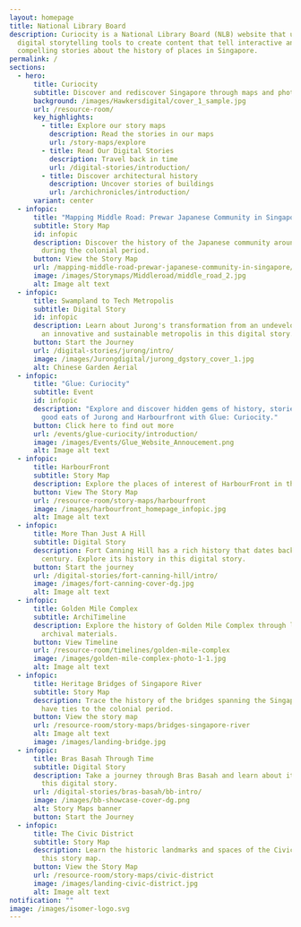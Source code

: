 ```yaml
---
layout: homepage
title: National Library Board
description: Curiocity is a National Library Board (NLB) website that uses
  digital storytelling tools to create content that tell interactive and
  compelling stories about the history of places in Singapore.
permalink: /
sections:
  - hero:
      title: Curiocity
      subtitle: Discover and rediscover Singapore through maps and photographs
      background: /images/Hawkersdigital/cover_1_sample.jpg
      url: /resource-room/
      key_highlights:
        - title: Explore our story maps
          description: Read the stories in our maps
          url: /story-maps/explore
        - title: Read Our Digital Stories
          description: Travel back in time
          url: /digital-stories/introduction/
        - title: Discover architectural history
          description: Uncover stories of buildings
          url: /archichronicles/introduction/
      variant: center
  - infopic:
      title: "Mapping Middle Road: Prewar Japanese Community in Singapore"
      subtitle: Story Map
      id: infopic
      description: Discover the history of the Japanese community around Middle Road
        during the colonial period.
      button: View the Story Map
      url: /mapping-middle-road-prewar-japanese-community-in-singapore/
      image: /images/Storymaps/Middleroad/middle_road_2.jpg
      alt: Image alt text
  - infopic:
      title: Swampland to Tech Metropolis
      subtitle: Digital Story
      id: infopic
      description: Learn about Jurong's transformation from an undeveloped region to
        an innovative and sustainable metropolis in this digital story.
      button: Start the Journey
      url: /digital-stories/jurong/intro/
      image: /images/Jurongdigital/jurong_dgstory_cover_1.jpg
      alt: Chinese Garden Aerial
  - infopic:
      title: "Glue: Curiocity"
      subtitle: Event
      id: infopic
      description: "Explore and discover hidden gems of history, stories, and even
        good eats of Jurong and Harbourfront with Glue: Curiocity."
      button: Click here to find out more
      url: /events/glue-curiocity/introduction/
      image: /images/Events/Glue_Website_Annoucement.png
      alt: Image alt text
  - infopic:
      title: HarbourFront
      subtitle: Story Map
      description: Explore the places of interest of HarbourFront in this story map.
      button: View The Story Map
      url: /resource-room/story-maps/harbourfront
      image: /images/harbourfront_homepage_infopic.jpg
      alt: Image alt text
  - infopic:
      title: More Than Just A Hill
      subtitle: Digital Story
      description: Fort Canning Hill has a rich history that dates back to the 14th
        century. Explore its history in this digital story.
      button: Start the journey
      url: /digital-stories/fort-canning-hill/intro/
      image: /images/fort-canning-cover-dg.jpg
      alt: Image alt text
  - infopic:
      title: Golden Mile Complex
      subtitle: ArchiTimeline
      description: Explore the history of Golden Mile Complex through library and
        archival materials.
      button: View Timeline
      url: /resource-room/timelines/golden-mile-complex
      image: /images/golden-mile-complex-photo-1-1.jpg
      alt: Image alt text
  - infopic:
      title: Heritage Bridges of Singapore River
      subtitle: Story Map
      description: Trace the history of the bridges spanning the Singapore River that
        have ties to the colonial period.
      button: View the story map
      url: /resource-room/story-maps/bridges-singapore-river
      alt: Image alt text
      image: /images/landing-bridge.jpg
  - infopic:
      title: Bras Basah Through Time
      subtitle: Digital Story
      description: Take a journey through Bras Basah and learn about its history in
        this digital story.
      url: /digital-stories/bras-basah/bb-intro/
      image: /images/bb-showcase-cover-dg.png
      alt: Story Maps banner
      button: Start the Journey
  - infopic:
      title: The Civic District
      subtitle: Story Map
      description: Learn the historic landmarks and spaces of the Civic District in
        this story map.
      button: View the Story Map
      url: /resource-room/story-maps/civic-district
      image: /images/landing-civic-district.jpg
      alt: Image alt text
notification: ""
image: /images/isomer-logo.svg
---
```

